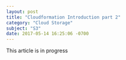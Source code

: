 ```yaml
---
layout: post
title: "Cloudformation Introduction part 2"
category: "Cloud Storage"
subject: "S3"
date: 2017-05-14 16:25:06 -0700
---
```

This article is in progress